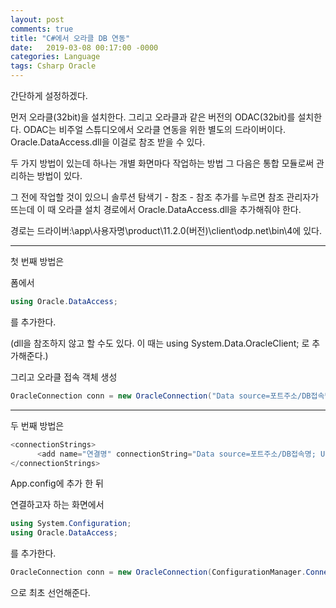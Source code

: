 ```yaml
---
layout: post
comments: true
title: "C#에서 오라클 DB 연동"
date:   2019-03-08 00:17:00 -0000
categories: Language
tags: Csharp Oracle
---
```

간단하게 설정하겠다.

먼저 오라클(32bit)을 설치한다.
그리고 오라클과 같은 버전의 ODAC(32bit)를 설치한다.
ODAC는 비주얼 스튜디오에서 오라클 연동을 위한 별도의 드라이버이다. Oracle.DataAccess.dll을 이걸로 참조 받을 수 있다.

두 가지 방법이 있는데
하나는 개별 화면마다 작업하는 방법
그 다음은 통합 모듈로써 관리하는 방법이 있다.


그 전에 작업할 것이 있으니
솔루션 탐색기 - 참조 - 참조 추가를 누르면 참조 관리자가 뜨는데
이 때 오라클 설치 경로에서 Oracle.DataAccess.dll을 추가해줘야 한다.

경로는 드라이버:\app\사용자명\product\11.2.0(버전)\client\odp.net\bin\4에 있다.
***
첫 번째 방법은

폼에서
```c#
using Oracle.DataAccess;
```
를 추가한다.

(dll을 참조하지 않고 할 수도 있다. 이 때는 using System.Data.OracleClient; 로 추가해준다.)

그리고 오라클 접속 객체 생성
```c#
OracleConnection conn = new OracleConnection("Data source=포트주소/DB접속명; User ID=DB아이디; Password=DB패스워드");
```
***
두 번째 방법은
```c#
<connectionStrings>
      <add name="연결명" connectionString="Data source=포트주소/DB접속명; User ID=DB아이디; Password=DB패스워드; "/>
</connectionStrings>
```
App.config에 추가 한 뒤

연결하고자 하는 화면에서
```c#
using System.Configuration;
using Oracle.DataAccess;
```
를 추가한다.
```c#
OracleConnection conn = new OracleConnection(ConfigurationManager.ConnectionStrings["연결명"].ToString());
```
으로 최초 선언해준다.

